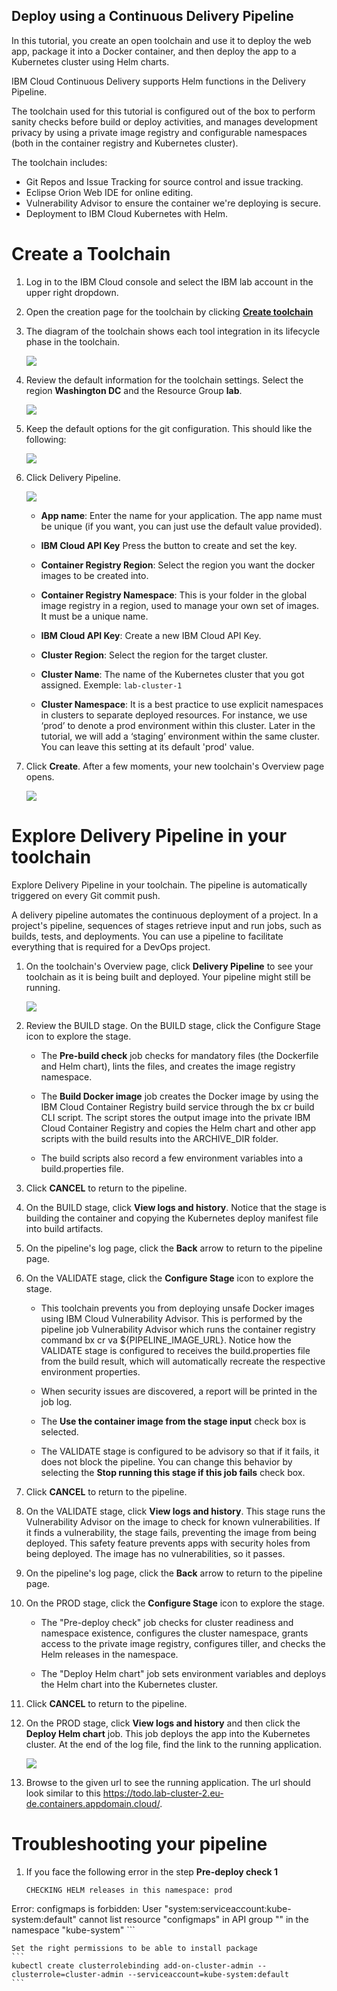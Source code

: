 ## Deploy using a Continuous Delivery Pipeline

In this tutorial, you create an open toolchain and use it to deploy the web app, package it into a Docker container, and then deploy the app to a Kubernetes cluster using Helm charts.

IBM Cloud Continuous Delivery supports Helm functions in the Delivery Pipeline. 

The toolchain used for this tutorial is configured out of the box to perform sanity checks before build or deploy activities, and manages development privacy by using a private image registry and configurable namespaces (both in the container registry and Kubernetes cluster).

The toolchain includes:

* Git Repos and Issue Tracking for source control and issue tracking.
* Eclipse Orion Web IDE for online editing.
* Vulnerability Advisor to ensure the container we're deploying is secure.
* Deployment to IBM Cloud Kubernetes with Helm.

# Create a Toolchain

1. Log in to the IBM Cloud console and select the IBM lab account in the upper right dropdown.

1. Open the creation page for the toolchain by clicking **[Create toolchain](https://cloud.ibm.com/devops/setup/deploy?repository=https://github.com/lionelmace/mytodo&branch=master)**

1. The diagram of the toolchain shows each tool integration in its lifecycle phase in the toolchain.

    ![](./images/toolchain-landing.png)

1. Review the default information for the toolchain settings. Select the region **Washington DC** and the Resource Group **lab**.

    ![](./images/toolchain-name-param.png)

1. Keep the default options for the git configuration. This should like the following:

    ![](./images/toolchain-git.png)

1. Click Delivery Pipeline.

    ![](./images/toolchain-pipeline-config.png)

    * **App name**: Enter the name for your application. The app name must be unique (if you want, you can just use the default value provided).
    
    * **IBM Cloud API Key** Press the button to create and set the key.

    * **Container Registry Region**: Select the region you want the docker images to be created into.

    * **Container Registry Namespace**: This is your folder in the global image registry in a region, used to manage your own set of images. It must be a unique name.

    * **IBM Cloud API Key**: Create a new IBM Cloud API Key.

    * **Cluster Region**: Select the region for the target cluster. 

    * **Cluster Name**: The name of the Kubernetes  cluster that you got assigned. Exemple: `lab-cluster-1`

    * **Cluster Namespace**: It is a best practice to use explicit namespaces in clusters to separate deployed resources. For instance, we use ‘prod’ to denote a prod environment within this cluster. Later in the tutorial, we will add a ‘staging’ environment within the same cluster. You can leave this setting at its default 'prod' value.

1. Click **Create**. After a few moments, your new toolchain's Overview page opens.

    ![](./images/toolchain-created.png)

# Explore Delivery Pipeline in your toolchain

Explore Delivery Pipeline in your toolchain. The pipeline is automatically triggered on every Git commit push.

A delivery pipeline automates the continuous deployment of a project. In a project's pipeline, sequences of stages retrieve input and run jobs, such as builds, tests, and deployments. You can use a pipeline to facilitate everything that is required for a DevOps project.

1. On the toolchain's Overview page, click **Delivery Pipeline** to see your toolchain as it is being built and deployed. Your pipeline might still be running.

    ![](./images/toolchain-pipeline.png)

1. Review the BUILD stage. On the BUILD stage, click the Configure Stage icon to explore the stage.

    * The **Pre-build check** job checks for mandatory files (the Dockerfile and Helm chart), lints the files, and creates the image registry namespace.

    * The **Build Docker image** job creates the Docker image by using the IBM Cloud Container Registry build service through the bx cr build CLI script. The script stores the output image into the private IBM Cloud Container Registry and copies the Helm chart and other app scripts with the build results into the ARCHIVE_DIR folder.

    * The build scripts also record a few environment variables into a build.properties file.

1. Click **CANCEL** to return to the pipeline.

1. On the BUILD stage, click **View logs and history**. Notice that the stage is building the container and copying the Kubernetes deploy manifest file into build artifacts.

1. On the pipeline's log page, click the **Back** arrow to return to the pipeline page.

1. On the VALIDATE stage, click the **Configure Stage** icon to explore the stage.

    * This toolchain prevents you from deploying unsafe Docker images using IBM Cloud Vulnerability Advisor. This is performed by the pipeline job Vulnerability Advisor which runs the container registry command bx cr va ${PIPELINE_IMAGE_URL}. Notice how the VALIDATE stage is configured to receives the build.properties file from the build result, which will automatically recreate the respective environment properties.

    * When security issues are discovered, a report will be printed in the job log.

    * The **Use the container image from the stage input** check box is selected.

    * The VALIDATE stage is configured to be advisory so that if it fails, it does not block the pipeline. You can change this behavior by selecting the **Stop running this stage if this job fails** check box. 

1. Click **CANCEL** to return to the pipeline.

1. On the VALIDATE stage, click **View logs and history**. This stage runs the Vulnerability Advisor on the image to check for known vulnerabilities. If it finds a vulnerability, the stage fails, preventing the image from being deployed. This safety feature prevents apps with security holes from being deployed. The image has no vulnerabilities, so it passes.

1. On the pipeline's log page, click the **Back** arrow to return to the pipeline page.

1. On the PROD stage, click the **Configure Stage** icon to explore the stage.

    * The "Pre-deploy check" job checks for cluster readiness and namespace existence, configures the cluster namespace, grants access to the private image registry, configures tiller, and checks the Helm releases in the namespace.

    * The "Deploy Helm chart" job sets environment variables and deploys the Helm chart into the Kubernetes cluster.

1. Click **CANCEL** to return to the pipeline.

1. On the PROD stage, click **View logs and history** and then click the **Deploy Helm chart** job. This job deploys the app into the Kubernetes cluster. At the end of the log file, find the link to the running application.

    ![](./images/toolchain-pipeline-deploy.png)

1. Browse to the given url to see the running application. The url should look similar to this https://todo.lab-cluster-2.eu-de.containers.appdomain.cloud/.

# Troubleshooting your pipeline

1. If you face the following error in the step **Pre-deploy check 1**
    ```
    CHECKING HELM releases in this namespace: prod
Error: configmaps is forbidden: User "system:serviceaccount:kube-system:default" cannot list resource "configmaps" in API group "" in the namespace "kube-system"
    ```

    Set the right permissions to be able to install package
    ```
    kubectl create clusterrolebinding add-on-cluster-admin --clusterrole=cluster-admin --serviceaccount=kube-system:default
    ```
